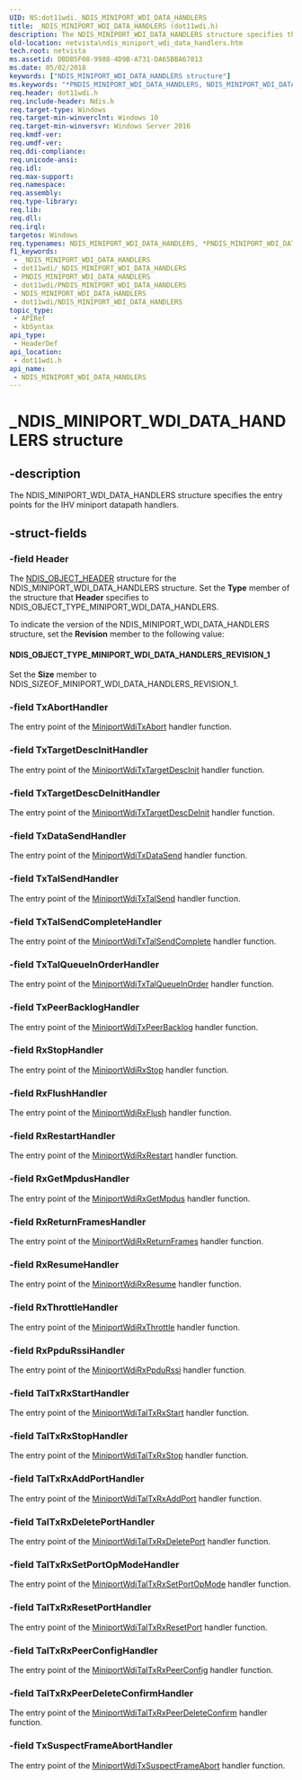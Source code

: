 ```yaml
---
UID: NS:dot11wdi._NDIS_MINIPORT_WDI_DATA_HANDLERS
title: _NDIS_MINIPORT_WDI_DATA_HANDLERS (dot11wdi.h)
description: The NDIS_MINIPORT_WDI_DATA_HANDLERS structure specifies the entry points for the IHV miniport datapath handlers.
old-location: netvista\ndis_miniport_wdi_data_handlers.htm
tech.root: netvista
ms.assetid: DBDB5F08-9988-4D9B-A731-DA65BBA67813
ms.date: 05/02/2018
keywords: ["NDIS_MINIPORT_WDI_DATA_HANDLERS structure"]
ms.keywords: "*PNDIS_MINIPORT_WDI_DATA_HANDLERS, NDIS_MINIPORT_WDI_DATA_HANDLERS, NDIS_MINIPORT_WDI_DATA_HANDLERS structure [Network Drivers Starting with Windows Vista], PNDIS_MINIPORT_WDI_DATA_HANDLERS, PNDIS_MINIPORT_WDI_DATA_HANDLERS structure pointer [Network Drivers Starting with Windows Vista], _NDIS_MINIPORT_WDI_DATA_HANDLERS, dot11wdi/NDIS_MINIPORT_WDI_DATA_HANDLERS, dot11wdi/PNDIS_MINIPORT_WDI_DATA_HANDLERS, netvista.ndis_miniport_wdi_data_handlers"
req.header: dot11wdi.h
req.include-header: Ndis.h
req.target-type: Windows
req.target-min-winverclnt: Windows 10
req.target-min-winversvr: Windows Server 2016
req.kmdf-ver: 
req.umdf-ver: 
req.ddi-compliance: 
req.unicode-ansi: 
req.idl: 
req.max-support: 
req.namespace: 
req.assembly: 
req.type-library: 
req.lib: 
req.dll: 
req.irql: 
targetos: Windows
req.typenames: NDIS_MINIPORT_WDI_DATA_HANDLERS, *PNDIS_MINIPORT_WDI_DATA_HANDLERS
f1_keywords:
 - _NDIS_MINIPORT_WDI_DATA_HANDLERS
 - dot11wdi/_NDIS_MINIPORT_WDI_DATA_HANDLERS
 - PNDIS_MINIPORT_WDI_DATA_HANDLERS
 - dot11wdi/PNDIS_MINIPORT_WDI_DATA_HANDLERS
 - NDIS_MINIPORT_WDI_DATA_HANDLERS
 - dot11wdi/NDIS_MINIPORT_WDI_DATA_HANDLERS
topic_type:
 - APIRef
 - kbSyntax
api_type:
 - HeaderDef
api_location:
 - dot11wdi.h
api_name:
 - NDIS_MINIPORT_WDI_DATA_HANDLERS
---
```


# _NDIS_MINIPORT_WDI_DATA_HANDLERS structure


## -description

The NDIS_MINIPORT_WDI_DATA_HANDLERS structure specifies the entry points for the IHV miniport datapath handlers.

## -struct-fields

### -field Header

The 
     <a href="https://docs.microsoft.com/windows-hardware/drivers/ddi/ntddndis/ns-ntddndis-_ndis_object_header">NDIS_OBJECT_HEADER</a> structure for the
     NDIS_MINIPORT_WDI_DATA_HANDLERS structure. Set the 
     <b>Type</b> member of the structure that 
     <b>Header</b> specifies to NDIS_OBJECT_TYPE_MINIPORT_WDI_DATA_HANDLERS.
     

To indicate the version of the NDIS_MINIPORT_WDI_DATA_HANDLERS structure, set the 
     <b>Revision</b> member to the following value:





#### NDIS_OBJECT_TYPE_MINIPORT_WDI_DATA_HANDLERS_REVISION_1

Set the 
        <b>Size</b> member to NDIS_SIZEOF_MINIPORT_WDI_DATA_HANDLERS_REVISION_1.

### -field TxAbortHandler

The entry point of the <a href="https://docs.microsoft.com/windows-hardware/drivers/ddi/dot11wdi/nc-dot11wdi-miniport_wdi_tx_abort">MiniportWdiTxAbort</a> handler function.

### -field TxTargetDescInitHandler

The entry point of the <a href="https://docs.microsoft.com/windows-hardware/drivers/ddi/dot11wdi/nc-dot11wdi-miniport_wdi_tx_target_desc_init">MiniportWdiTxTargetDescInit</a> handler function.

### -field TxTargetDescDeInitHandler

The entry point of the <a href="https://docs.microsoft.com/windows-hardware/drivers/ddi/dot11wdi/nc-dot11wdi-miniport_wdi_tx_target_desc_deinit">MiniportWdiTxTargetDescDeInit</a> handler function.

### -field TxDataSendHandler

The entry point of the <a href="https://docs.microsoft.com/windows-hardware/drivers/ddi/dot11wdi/nc-dot11wdi-miniport_wdi_tx_data_send">MiniportWdiTxDataSend</a> handler function.

### -field TxTalSendHandler

The entry point of the <a href="https://docs.microsoft.com/windows-hardware/drivers/ddi/dot11wdi/nc-dot11wdi-miniport_wdi_tx_tal_send">MiniportWdiTxTalSend</a> handler function.

### -field TxTalSendCompleteHandler

The entry point of the <a href="https://docs.microsoft.com/windows-hardware/drivers/ddi/dot11wdi/nc-dot11wdi-miniport_wdi_tx_tal_send_complete">MiniportWdiTxTalSendComplete</a> handler function.

### -field TxTalQueueInOrderHandler

The entry point of the <a href="https://docs.microsoft.com/windows-hardware/drivers/ddi/dot11wdi/nc-dot11wdi-miniport_wdi_tx_tal_queue_in_order">MiniportWdiTxTalQueueInOrder</a> handler function.

### -field TxPeerBacklogHandler

The entry point of the <a href="https://docs.microsoft.com/windows-hardware/drivers/ddi/dot11wdi/nc-dot11wdi-miniport_wdi_tx_peer_backlog">MiniportWdiTxPeerBacklog</a> handler function.

### -field RxStopHandler

The entry point of the <a href="https://docs.microsoft.com/windows-hardware/drivers/ddi/dot11wdi/nc-dot11wdi-miniport_wdi_rx_stop">MiniportWdiRxStop</a> handler function.

### -field RxFlushHandler

The entry point of the <a href="https://docs.microsoft.com/windows-hardware/drivers/ddi/dot11wdi/nc-dot11wdi-miniport_wdi_rx_flush">MiniportWdiRxFlush</a> handler function.

### -field RxRestartHandler

The entry point of the <a href="https://docs.microsoft.com/windows-hardware/drivers/ddi/dot11wdi/nc-dot11wdi-miniport_wdi_rx_restart">MiniportWdiRxRestart</a> handler function.

### -field RxGetMpdusHandler

The entry point of the <a href="https://docs.microsoft.com/windows-hardware/drivers/ddi/dot11wdi/nc-dot11wdi-miniport_wdi_rx_get_mpdus">MiniportWdiRxGetMpdus</a> handler function.

### -field RxReturnFramesHandler

The entry point of the <a href="https://docs.microsoft.com/windows-hardware/drivers/ddi/dot11wdi/nc-dot11wdi-miniport_wdi_rx_return_frames">MiniportWdiRxReturnFrames</a> handler function.

### -field RxResumeHandler

The entry point of the <a href="https://docs.microsoft.com/windows-hardware/drivers/ddi/dot11wdi/nc-dot11wdi-miniport_wdi_rx_resume">MiniportWdiRxResume</a> handler function.

### -field RxThrottleHandler

The entry point of the <a href="https://docs.microsoft.com/windows-hardware/drivers/ddi/dot11wdi/nc-dot11wdi-miniport_wdi_rx_throttle">MiniportWdiRxThrottle</a> handler function.

### -field RxPpduRssiHandler

The entry point of the <a href="https://docs.microsoft.com/windows-hardware/drivers/ddi/dot11wdi/nc-dot11wdi-miniport_wdi_rx_ppdu_rssi">MiniportWdiRxPpduRssi</a> handler function.

### -field TalTxRxStartHandler

The entry point of the <a href="https://docs.microsoft.com/windows-hardware/drivers/ddi/dot11wdi/nc-dot11wdi-miniport_wdi_tal_txrx_start">MiniportWdiTalTxRxStart</a> handler function.

### -field TalTxRxStopHandler

The entry point of the <a href="https://docs.microsoft.com/windows-hardware/drivers/ddi/dot11wdi/nc-dot11wdi-miniport_wdi_tal_txrx_stop">MiniportWdiTalTxRxStop</a> handler function.

### -field TalTxRxAddPortHandler

The entry point of the <a href="https://docs.microsoft.com/windows-hardware/drivers/ddi/dot11wdi/nc-dot11wdi-miniport_wdi_tal_txrx_add_port">MiniportWdiTalTxRxAddPort</a> handler function.

### -field TalTxRxDeletePortHandler

The entry point of the <a href="https://docs.microsoft.com/windows-hardware/drivers/ddi/dot11wdi/nc-dot11wdi-miniport_wdi_tal_txrx_delete_port">MiniportWdiTalTxRxDeletePort</a> handler function.

### -field TalTxRxSetPortOpModeHandler

The entry point of the <a href="https://docs.microsoft.com/windows-hardware/drivers/ddi/dot11wdi/nc-dot11wdi-miniport_wdi_tal_txrx_set_port_opmode">MiniportWdiTalTxRxSetPortOpMode</a> handler function.

### -field TalTxRxResetPortHandler

The entry point of the <a href="https://docs.microsoft.com/windows-hardware/drivers/ddi/dot11wdi/nc-dot11wdi-miniport_wdi_tal_txrx_reset_port">MiniportWdiTalTxRxResetPort</a> handler function.

### -field TalTxRxPeerConfigHandler

The entry point of the <a href="https://docs.microsoft.com/windows-hardware/drivers/ddi/dot11wdi/nc-dot11wdi-miniport_wdi_tal_txrx_peer_config">MiniportWdiTalTxRxPeerConfig</a> handler function.

### -field TalTxRxPeerDeleteConfirmHandler

The entry point of the <a href="https://docs.microsoft.com/windows-hardware/drivers/ddi/dot11wdi/nc-dot11wdi-miniport_wdi_tal_txrx_peer_delete_confirm">MiniportWdiTalTxRxPeerDeleteConfirm</a> handler function.

### -field TxSuspectFrameAbortHandler

The entry point of the [MiniportWdiTxSuspectFrameAbort](nc-dot11wdi-miniport_wdi_tx_suspect_frame_list_abort.md) handler function.

